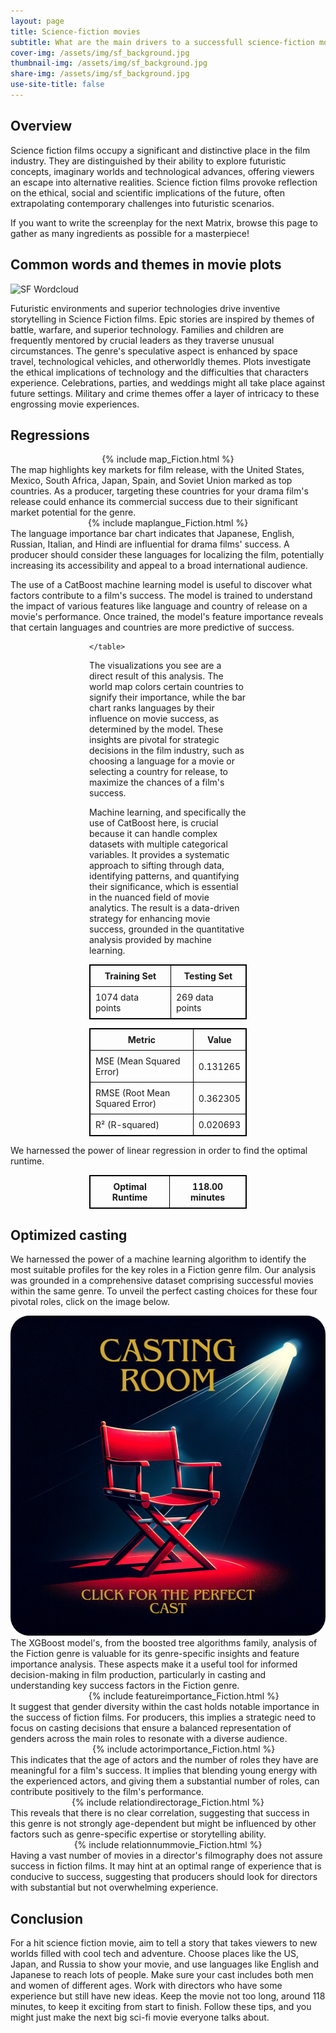 ```yaml
---
layout: page
title: Science-fiction movies
subtitle: What are the main drivers to a successfull science-fiction movie ? 
cover-img: /assets/img/sf_background.jpg
thumbnail-img: /assets/img/sf_background.jpg
share-img: /assets/img/sf_background.jpg
use-site-title: false
---
```




## Overview

Science fiction films occupy a significant and distinctive place in the film industry. They are distinguished by their ability to explore futuristic concepts, imaginary worlds and technological advances, offering viewers an escape into alternative realities. Science fiction films provoke reflection on the ethical, social and scientific implications of the future, often extrapolating contemporary challenges into futuristic scenarios. 

If you want to write the screenplay for the next Matrix, browse this page to gather as many ingredients as possible for a masterpiece!

## Common words and themes in movie plots
![SF Wordcloud](/assets/img/wordclouds/empath/Fiction_wordcloud.png)

Futuristic environments and superior technologies drive inventive storytelling in Science Fiction films. Epic stories are inspired by themes of battle, warfare, and superior technology. Families and children are frequently mentored by crucial leaders as they traverse unusual circumstances. The genre's speculative aspect is enhanced by space travel, technological vehicles, and otherworldly themes. Plots investigate the ethical implications of technology and the difficulties that characters experience. Celebrations, parties, and weddings might all take place against future settings. Military and crime themes offer a layer of intricacy to these engrossing movie experiences.


## Regressions
<div style="width: 100%;display: flex; justify-content: center;">
  {% include map_Fiction.html %}
</div>
The map highlights key markets for film release, with the United States, Mexico, South Africa, Japan, Spain, and Soviet Union marked as top countries. As a producer, targeting these countries for your drama film's release could enhance its commercial success due to their significant market potential for the genre.
<div style="width: 100%;display: flex; justify-content: center;">
  {% include maplangue_Fiction.html %}
</div>
The language importance bar chart indicates that Japanese, English, Russian, Italian, and Hindi are influential for drama films' success. A producer should consider these languages for localizing the film, potentially increasing its accessibility and appeal to a broad international audience.

The use of a CatBoost machine learning model is useful to discover what factors contribute to a film's success. The model is trained to understand the impact of various features like language and country of release on a movie's performance. Once trained, the model's feature importance reveals that certain languages and countries are more predictive of success.

<div style="margin:auto; width:50%;">
    <table style="width:100%; border: 1px solid black; border-collapse: collapse;">
        <tr style="border: 1px solid black;">
            <th style="border: 1px solid black; padding: 8px;">Training Set</th>
            <th style="border: 1px solid black; padding: 8px;">Testing Set</th>
        </tr>
        <tr style="border: 1px solid black;">
            <td style="border: 1px solid black; padding: 8px;">1074 data points</td>
            <td style="border: 1px solid black; padding: 8px;">269 data points</td>
        </tr>
        
    </table>
</div>

The visualizations you see are a direct result of this analysis. The world map colors certain countries to signify their importance, while the bar chart ranks languages by their influence on movie success, as determined by the model. These insights are pivotal for strategic decisions in the film industry, such as choosing a language for a movie or selecting a country for release, to maximize the chances of a film's success.

Machine learning, and specifically the use of CatBoost here, is crucial because it can handle complex datasets with multiple categorical variables. It provides a systematic approach to sifting through data, identifying patterns, and quantifying their significance, which is essential in the nuanced field of movie analytics. The result is a data-driven strategy for enhancing movie success, grounded in the quantitative analysis provided by machine learning.

<div style="margin:auto; width:50%;">
    <table style="width:100%; border: 1px solid black; border-collapse: collapse;">
        <tr style="border: 1px solid black;">
            <th style="border: 1px solid black; padding: 8px;">Metric</th>
            <th style="border: 1px solid black; padding: 8px;">Value</th>
        </tr>
        <tr style="border: 1px solid black;">
            <td style="border: 1px solid black; padding: 8px;">MSE (Mean Squared Error)</td>
            <td style="border: 1px solid black; padding: 8px;">0.131265</td>
        </tr>
        <tr style="border: 1px solid black;">
            <td style="border: 1px solid black; padding: 8px;">RMSE (Root Mean Squared Error)</td>
            <td style="border: 1px solid black; padding: 8px;">0.362305</td>
        </tr>
        <tr style="border: 1px solid black;">
            <td style="border: 1px solid black; padding: 8px;">R² (R-squared)</td>
            <td style="border: 1px solid black; padding: 8px;">0.020693</td>
        </tr>
    </table>
</div>

We harnessed the power of linear regression in order to find the optimal runtime.
<div style="width:50%; margin-left: auto; margin-right: auto;">
    <table style="width:100%; border: 1px solid black; border-collapse: collapse;">
        <tr style="border: 1px solid black;">
            <th style="border: 1px solid black; padding: 8px;">Optimal Runtime</th>
            <th style="border: 1px solid black; padding: 8px;">118.00 minutes</th>
        </tr>
    </table>
</div>

## Optimized casting

We harnessed the power of a machine learning algorithm to identify the most suitable profiles for the key roles in a Fiction genre film. Our analysis was grounded in a comprehensive dataset comprising successful movies within the same genre. To unveil the perfect casting choices for these four pivotal roles, click on the image below.

<div style="width: 100%;display: flex; justify-content: center;">
  <a href="/fiction_cast.html"><img src="/assets/img/casting.png" alt="cast" style="width:512px;height:512px;border-radius: 30px;"></a>
</div>
The XGBoost model's, from the boosted tree algorithms family, analysis of the Fiction genre is valuable for its genre-specific insights and feature importance analysis. These aspects make it a useful tool for informed decision-making in film production, particularly in casting and understanding key success factors in the Fiction genre.

<div style="width: 110%;display: flex; justify-content: center;">
  {% include featureimportance_Fiction.html %}
</div>
It suggest that gender diversity within the cast holds notable importance in the success of fiction films. For producers, this implies a strategic need to focus on casting decisions that ensure a balanced representation of genders across the main roles to resonate with a diverse audience.

<div style="width: 110%;display: flex; justify-content: center;">
  {% include actorimportance_Fiction.html %}
</div>
This indicates that the age of actors and the number of roles they have are meaningful for a film's success. It implies that blending young energy with the experienced actors, and giving them a substantial number of roles, can contribute positively to the film's performance.
<div style="width: 100%;display: flex; justify-content: center;">
  {% include relationdirectorage_Fiction.html %}
</div>
This reveals that there is no clear correlation, suggesting that success in this genre is not strongly age-dependent but might be influenced by other factors such as genre-specific expertise or storytelling ability.

<div style="width: 100%;display: flex; justify-content: center;">
  {% include relationnummovie_Fiction.html %}
</div>
Having a vast number of movies in a director's filmography does not assure success in fiction films. It may hint at an optimal range of experience that is conducive to success, suggesting that producers should look for directors with substantial but not overwhelming experience.

## Conclusion

For a hit science fiction movie, aim to tell a story that takes viewers to new worlds filled with cool tech and adventure. Choose places like the US, Japan, and Russia to show your movie, and use languages like English and Japanese to reach lots of people. Make sure your cast includes both men and women of different ages. Work with directors who have some experience but still have new ideas. Keep the movie not too long, around 118 minutes, to keep it exciting from start to finish. Follow these tips, and you might just make the next big sci-fi movie everyone talks about.
    
  
